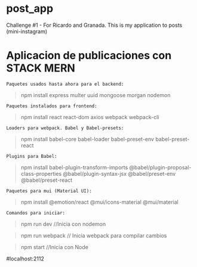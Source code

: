 # post_app
Challenge #1 - For Ricardo and Granada. This is my application to posts (mini-instagram)

# Aplicacion de publicaciones con STACK MERN

`Paquetes usados hasta ahora para el backend:`
> npm install express multer uuid mongoose morgan nodemon

`Paquetes instalados para frontend: `
> npm install react react-dom axios webpack webpack-cli 

`Loaders para webpack. Babel y Babel-presets: `

>  npm install babel-core babel-loader babel-preset-env babel-preset-react

`Plugins para Babel: `
> npm install babel-plugin-transform-imports @babel/plugin-proposal-class-properties @babel/plugin-syntax-jsx @babel/preset-env @babel/preset-react

`Paquetes para mui (Material UI):`
> npm install @emotion/react @mui/icons-material @mui/material

`Comandos para iniciar: `
> npm run dev //Inicia con nodemon

> npm run webpack // Inicia webpack para compilar cambios

>npm start //Inicia con Node

#localhost:2112
